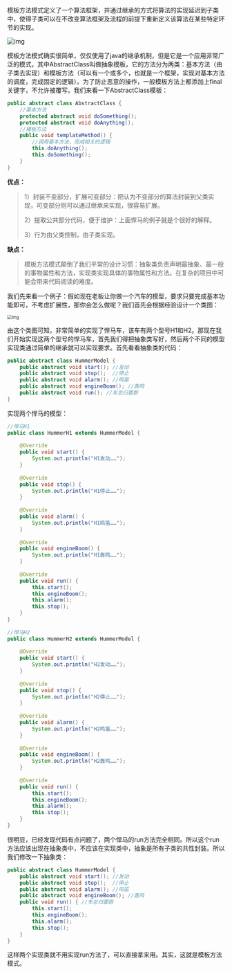 ​		模板方法模式定义了一个算法框架，并通过继承的方式将算法的实现延迟到子类中，使得子类可以在不改变算法框架及流程的前提下重新定义该算法在某些特定环节的实现。

![img](https://gitee.com/venture_git/PicGo-CloudImg/raw/master/img/20210712150131.jpeg)

​		模板方法模式确实很简单，仅仅使用了java的继承机制，但是它是一个应用非常广泛的模式，其中AbstractClass叫做抽象模板，它的方法分为两类：基本方法（由子类去实现）和模板方法（可以有一个或多个，也就是一个框架，实现对基本方法的调度，完成固定的逻辑）。为了防止恶意的操作，一般模板方法上都添加上final关键字，不允许被覆写。我们来看一下AbstractClass模板：

```java
public abstract class AbstractClass {
	//基本方法
	protected abstract void doSomething();
	protected abstract void doAnything();
	//模板方法
	public void templateMethod() {
		//调用基本方法，完成相关的逻辑
		this.doAnything();
		this.doSomething();
	}
}
```

**优点：**

> 1）封装不变部分，扩展可变部分：把认为不变部分的算法封装到父类实现，可变部分则可以通过继承来实现，很容易扩展。
>
> 2）提取公共部分代码，便于维护：上面悍马的例子就是个很好的解释。
>
> 3）行为由父类控制，由子类实现。

  **缺点：**

> 模板方法模式颠倒了我们平常的设计习惯：抽象类负责声明最抽象、最一般的事物属性和方法，实现类实现具体的事物属性和方法。在复杂的项目中可能会带来代码阅读的难度。



​		我们先来看一个例子：假如现在老板让你做一个汽车的模型，要求只要完成基本功能即可，不考虑扩展性，那你会怎么做呢？我们首先会根据经验设计一个类图：

<img src="https://gitee.com/venture_git/PicGo-CloudImg/raw/master/img/20210712142902.jpeg" alt="img" style="zoom: 67%;" />

​		由这个类图可知，非常简单的实现了悍马车，该车有两个型号H1和H2。那现在我们开始实现这两个型号的悍马车，首先我们得把抽象类写好，然后两个不同的模型实现类通过简单的继承就可以实现要求。首先看看抽象类的代码：

```java
public abstract class HummerModel {
	public abstract void start(); //发动
	public abstract void stop();  //停止
	public abstract void alarm(); //鸣笛
	public abstract void engineBoom(); //轰鸣
	public abstract void run(); //车总归要跑
}
```

实现两个悍马的模型：

```java
//悍马H1
public class HummerH1 extends HummerModel {
 
	@Override
	public void start() {
		System.out.println("H1发动……");
	}
 
	@Override
	public void stop() {
		System.out.println("H1停止……");
	}
 
	@Override
	public void alarm() {
		System.out.println("H1鸣笛……");
	}
 
	@Override
	public void engineBoom() {
		System.out.println("H1轰鸣……");
	}
 
	@Override
	public void run() {
		this.start();
		this.engineBoom();
		this.alarm();
		this.stop();
	}
}
 
//悍马H2
public class HummerH2 extends HummerModel {
 
    @Override
    public void start() {
        System.out.println("H2发动……");
    }
 
    @Override
    public void stop() {
        System.out.println("H2停止……");
    }
 
    @Override
    public void alarm() {
        System.out.println("H2鸣笛……");
    }
 
    @Override
    public void engineBoom() {
        System.out.println("H2轰鸣……");
    }
 
    @Override
    public void run() {
        this.start();
        this.engineBoom();
        this.alarm();
        this.stop();
    }
}
```

​		很明显，已经发现代码有点问题了，两个悍马的run方法完全相同。所以这个run方法应该出现在抽象类中，不应该在实现类中，抽象是所有子类的共性封装。所以我们修改一下抽象类：

```java
public abstract class HummerModel {
	public abstract void start(); //发动
	public abstract void stop();  //停止
	public abstract void alarm(); //鸣笛
	public abstract void engineBoom(); //轰鸣
	public void run() { //车总归要跑
		this.start();
		this.engineBoom();
		this.alarm();
		this.stop();
	}
}
```

 这样两个实现类就不用实现run方法了，可以直接拿来用。其实，这就是模板方法模式。